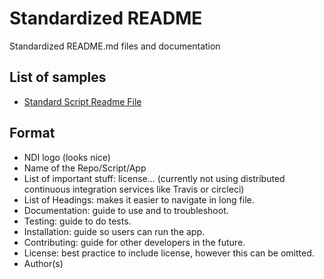 # Standardized README
Standardized README.md files and documentation

## List of samples
* [Standard Script Readme File](./script.md)

## Format
* NDI logo (looks nice)
* Name of the Repo/Script/App
* List of important stuff: license... (currently not using distributed continuous integration services like Travis or circleci)
* List of Headings: makes it easier to navigate in long file.
* Documentation: guide to use and to troubleshoot.
* Testing: guide to do tests.
* Installation: guide so users can run the app.
* Contributing: guide for other developers in the future.
* License: best practice to include license, however this can be omitted.
* Author(s)
